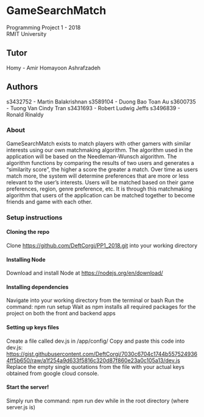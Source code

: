 # GameSearchMatch

Programming Project 1 - 2018  
RMIT University

## Tutor

Homy - Amir Homayoon Ashrafzadeh

## Authors

s3432752 - Martin Balakrishnan
s3589104 - Duong Bao Toan Au
s3600735 - Tuong Van Cindy Tran
s3431693 - Robert Ludwig Jeffs
s3496839 - Ronald Rinaldy

### About

GameSearchMatch exists to match players with other gamers with similar interests using our own matchmaking algorithm. The algorithm used in the application will be based on the Needleman-Wunsch algorithm. The algorithm functions by comparing the results of two users and generates a “similarity score”, the higher a score the greater a match. Over time as users match more, the system will determine preferences that are more or less relevant to the user’s interests. Users will be matched based on their game preferences, region, genre preference, etc. It is through this matchmaking algorithm that users of the application can be matched together to become friends and game with each other.

### Setup instructions

#### Cloning the repo

Clone https://github.com/DeftCorgi/PP1_2018.git into your working directory

#### Installing Node

Download and install Node at https://nodejs.org/en/download/

#### Installing dependencies

Navigate into your working directory from the terminal or bash
Run the command: npm run setup
Wait as npm installs all required packages for the project on both the front and backend apps

#### Setting up keys files

Create a file called dev.js in /app/config/
Copy and paste this code into dev.js: https://gist.githubusercontent.com/DeftCorgi/7030c6704c1744b5575249364ff5b650/raw/a1f254a9d633f5816c320d87f860e23a0c105a13/dev.js  
Replace the empty single quotations from the file with your actual keys obtained from google cloud console.

#### Start the server!

Simply run the command: npm run dev while in the root directory (where server.js is)
